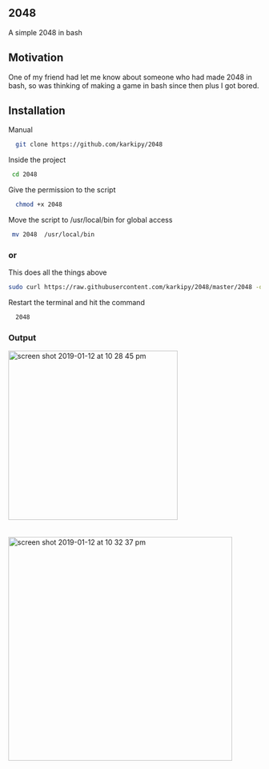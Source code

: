 ## 2048
  A simple 2048 in bash

## Motivation

One of my friend had let me know about someone who had made 2048 in bash, so was thinking of making a game in bash since then plus I got bored.

## Installation

Manual

```bash
  git clone https://github.com/karkipy/2048
```

Inside the project


```bash
 cd 2048
```

Give the permission to the script

```bash
  chmod +x 2048
```

Move the script to /usr/local/bin for global access

```bash
 mv 2048  /usr/local/bin
```

### or

This does all the things above

```bash
sudo curl https://raw.githubusercontent.com/karkipy/2048/master/2048 -o /usr/local/bin/2048 && sudo chmod +x /usr/local/bin/2048
```



Restart the terminal and hit the command

```bash
  2048
```


### Output

<img width="338" alt="screen shot 2019-01-12 at 10 28 45 pm" src="https://user-images.githubusercontent.com/12614476/51075905-0c717100-16ba-11e9-802e-11f44652e8a6.png">


<br>
<br>
<br>
<img width="447" alt="screen shot 2019-01-12 at 10 32 37 pm" src="https://user-images.githubusercontent.com/12614476/51075906-0c717100-16ba-11e9-94b7-ad784b344c2e.png">


